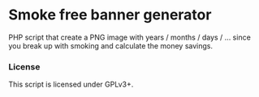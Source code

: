 # Smoke free banner generator
PHP script that create a PNG image with years / months / days / ... since you break up with smoking and calculate the money savings.

### License
This script is licensed under GPLv3+.
